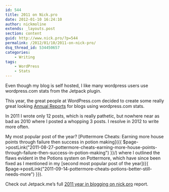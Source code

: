 ```yaml
---
id: 544
title: 2011 on Nick.pro
date: 2012-01-10 16:24:10
author: nickmoline
extends: _layouts.post
section: content
guid: http://www.nick.pro/?p=544
permalink: /2012/01/10/2011-on-nick-pro/
dsq_thread_id: 534450657
categories:
    - Writing
tags:
    - WordPress
    - Stats
---
```

Even though my blog is self hosted, I like many wordpress users use wordpress.com stats from the Jetpack plugin.

This year, the great people at WordPress.com decided to create some really great looking <a href="http://jetpack.me/annual-report/1079684/2011/" target="_blank">Annual Reports</a> for blogs using wordpress.com stats.

<!--more-->

<amp-img  src="{{ site.baseurl }}/wp-content/uploads/sites/4/2012/01/Fireworks.webp" alt="Happy New Year" title="Happy New Year" width="260" height="260" layout="intrinsic" lightbox>
    <amp-img fallback src="{{ site.baseurl }}/wp-content/uploads/sites/4/2012/01/Fireworks.jpg" alt="Happy New Year" title="Happy New Year" width="260" height="260" layout="intrinsic" lightbox></amp-img>
</amp-img>

In 2011 I wrote only 12 posts, which is really pathetic, but nowhere near as bad as 2010 where I posted a whopping 3 posts. I resolve in 2012 to write more often.

My most popular post of the year? [Pottermore Cheats: Earning more house points through failure then success in potion making]({{ $page->postLink("2011-08-27-pottermore-cheats-earning-more-house-points-through-failure-then-success-in-potion-making") }}/) where I outlined the flaws evident in the Potions system on Pottermore, which have since been fixed as I mentioned in my [second most popular post of the year]({{ $page->postLink("2011-09-14-pottermore-cheats-potions-better-still-needs-more") }}).

Check out Jetpack.me&#8217;s full <a href="http://jetpack.me/annual-report/1079684/2011/" target="_blank">2011 year in blogging on nick.pro</a> report.
